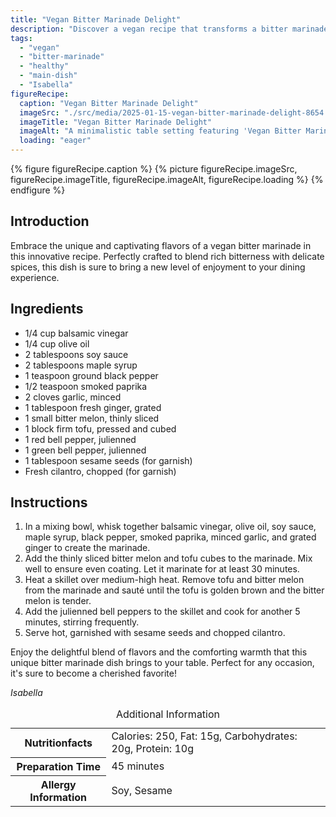 ```yaml
---
title: "Vegan Bitter Marinade Delight"
description: "Discover a vegan recipe that transforms a bitter marinade into a delightful and warming dish. Perfect for those seeking a new favorite."
tags:
  - "vegan"
  - "bitter-marinade"
  - "healthy"
  - "main-dish"
  - "Isabella"
figureRecipe: 
  caption: "Vegan Bitter Marinade Delight"
  imageSrc: "./src/media/2025-01-15-vegan-bitter-marinade-delight-8654.png"
  imageTitle: "Vegan Bitter Marinade Delight"
  imageAlt: "A minimalistic table setting featuring 'Vegan Bitter Marinade Delight' with golden-brown tofu, bitter melon, colorful bell peppers, sesame seeds, and cilantro on a white plate."
  loading: "eager"
---
```


{% figure figureRecipe.caption %}
{% picture figureRecipe.imageSrc, figureRecipe.imageTitle, figureRecipe.imageAlt, figureRecipe.loading %}
{% endfigure %}

## Introduction

Embrace the unique and captivating flavors of a vegan bitter marinade in this innovative recipe. Perfectly crafted to blend rich bitterness with delicate spices, this dish is sure to bring a new level of enjoyment to your dining experience.

## Ingredients

* 1/4 cup balsamic vinegar
* 1/4 cup olive oil
* 2 tablespoons soy sauce
* 2 tablespoons maple syrup
* 1 teaspoon ground black pepper
* 1/2 teaspoon smoked paprika
* 2 cloves garlic, minced
* 1 tablespoon fresh ginger, grated
* 1 small bitter melon, thinly sliced
* 1 block firm tofu, pressed and cubed
* 1 red bell pepper, julienned
* 1 green bell pepper, julienned
* 1 tablespoon sesame seeds (for garnish)
* Fresh cilantro, chopped (for garnish)

## Instructions

1. In a mixing bowl, whisk together balsamic vinegar, olive oil, soy sauce, maple syrup, black pepper, smoked paprika, minced garlic, and grated ginger to create the marinade.
2. Add the thinly sliced bitter melon and tofu cubes to the marinade. Mix well to ensure even coating. Let it marinate for at least 30 minutes.
3. Heat a skillet over medium-high heat. Remove tofu and bitter melon from the marinade and sauté until the tofu is golden brown and the bitter melon is tender.
4. Add the julienned bell peppers to the skillet and cook for another 5 minutes, stirring frequently.
5. Serve hot, garnished with sesame seeds and chopped cilantro.

Enjoy the delightful blend of flavors and the comforting warmth that this unique bitter marinade dish brings to your table. Perfect for any occasion, it's sure to become a cherished favorite!

*Isabella*

<table><caption class='sr-only'>Additional Information</caption><tr><th>Nutritionfacts</th><td>Calories: 250, Fat: 15g, Carbohydrates: 20g, Protein: 10g&nbsp;</td></tr><tr><th>Preparation Time</th><td>45 minutes&nbsp;</td></tr><tr><th>Allergy Information</th><td>Soy, Sesame&nbsp;</td></tr></table>

